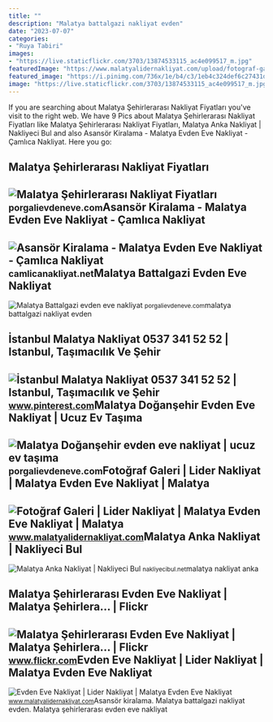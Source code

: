 ```yaml
---
title: ""
description: "Malatya battalgazi nakliyat evden"
date: "2023-07-07"
categories:
- "Ruya Tabiri"
images:
- "https://live.staticflickr.com/3703/13874533115_ac4e099517_m.jpg"
featuredImage: "https://www.malatyalidernakliyat.com/upload/fotograf-galeri_45.jpg"
featured_image: "https://i.pinimg.com/736x/1e/b4/c3/1eb4c324def6c27431d0211e0aea1bbc.jpg"
image: "https://live.staticflickr.com/3703/13874533115_ac4e099517_m.jpg"
---
```


If you are searching about Malatya Şehirlerarası Nakliyat Fiyatları you've visit to the right web. We have 9 Pics about Malatya Şehirlerarası Nakliyat Fiyatları like Malatya Şehirlerarası Nakliyat Fiyatları, Malatya Anka Nakliyat | Nakliyeci Bul and also Asansör Kiralama - Malatya Evden Eve Nakliyat - Çamlıca Nakliyat. Here you go:

Malatya Şehirlerarası Nakliyat Fiyatları
----------------------------------------

 ![Malatya Şehirlerarası Nakliyat Fiyatları](https://porgalievdeneve.com/wp-content/uploads/malatya-sehirlerarasi-nakliyat-fiyatlari-1200x510.jpg) <small>porgalievdeneve.com</small>Asansör Kiralama - Malatya Evden Eve Nakliyat - Çamlıca Nakliyat
----------------------------------------------------------------

 ![Asansör Kiralama - Malatya Evden Eve Nakliyat - Çamlıca Nakliyat](https://camlicanakliyat.net/wp-content/uploads/2017/12/asansorlu-nakliyat-300x200.jpg) <small>camlicanakliyat.net</small>Malatya Battalgazi Evden Eve Nakliyat
-------------------------------------

 ![Malatya Battalgazi evden eve nakliyat](https://porgalievdeneve.com/wp-content/uploads/malatya-battalgazi-evden-eve-nakliyat.jpg) <small>porgalievdeneve.com</small>malatya battalgazi nakliyat evden

İstanbul Malatya Nakliyat 0537 341 52 52 | Istanbul, Taşımacılık Ve Şehir
-------------------------------------------------------------------------

 ![İstanbul Malatya Nakliyat 0537 341 52 52 | Istanbul, Taşımacılık ve Şehir](https://i.pinimg.com/736x/1e/b4/c3/1eb4c324def6c27431d0211e0aea1bbc.jpg) <small>www.pinterest.com</small>Malatya Doğanşehir Evden Eve Nakliyat | Ucuz Ev Taşıma
------------------------------------------------------

 ![Malatya Doğanşehir evden eve nakliyat | ucuz ev taşıma](https://porgalievdeneve.com/wp-content/uploads/malatya-dogansehir-evden-eve-nakliyat.jpg) <small>porgalievdeneve.com</small>Fotoğraf Galeri | Lider Nakliyat | Malatya Evden Eve Nakliyat | Malatya
-----------------------------------------------------------------------

 ![Fotoğraf Galeri | Lider Nakliyat | Malatya Evden Eve Nakliyat | Malatya](https://www.malatyalidernakliyat.com/upload/fotograf-galeri_45.jpg) <small>www.malatyalidernakliyat.com</small>Malatya Anka Nakliyat | Nakliyeci Bul
-------------------------------------

 ![Malatya Anka Nakliyat | Nakliyeci Bul](https://nakliyecibul.net/upload/firma/800x500/MTVmZjMyMjY0NWFhZjc.jpeg) <small>nakliyecibul.net</small>malatya nakliyat anka

Malatya Şehirlerarası Evden Eve Nakliyat | Malatya Şehirlera… | Flickr
----------------------------------------------------------------------

 ![Malatya Şehirlerarası Evden Eve Nakliyat | Malatya Şehirlera… | Flickr](https://live.staticflickr.com/3703/13874533115_ac4e099517_m.jpg) <small>www.flickr.com</small>Evden Eve Nakliyat | Lider Nakliyat | Malatya Evden Eve Nakliyat
----------------------------------------------------------------

 ![Evden Eve Nakliyat | Lider Nakliyat | Malatya Evden Eve Nakliyat](https://www.malatyalidernakliyat.com/upload/evden-eve-nakliyat_3.jpg) <small>www.malatyalidernakliyat.com</small>Asansör kiralama. Malatya battalgazi nakliyat evden. Malatya şehirlerarası evden eve nakliyat
